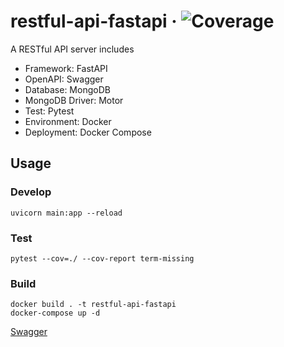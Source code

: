 # restful-api-fastapi &middot; ![Coverage](https://img.shields.io/badge/Coverage-100%-brightgreen)

A RESTful API server includes

* Framework: FastAPI
* OpenAPI: Swagger
* Database: MongoDB
* MongoDB Driver: Motor
* Test: Pytest
* Environment: Docker
* Deployment: Docker Compose

## Usage

### Develop

```shell
uvicorn main:app --reload
```

### Test

```shell
pytest --cov=./ --cov-report term-missing
```

### Build

```shell
docker build . -t restful-api-fastapi
docker-compose up -d
```

[Swagger](http://localhost:8000/docs)
